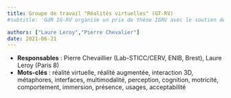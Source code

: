 ```yaml
---
title: Groupe de travail "Réalités virtuelles" (GT-RV)
#subtitle: 'GdR IG-RV organise un prix de thèse IGRV avec le soutien des associations AFIG, AFRV et EGFR. L’objectif de ce prix de thèse est de récompenser chaque année une excellente thèse issue de la communauté du GdR IG-RV.'

authors: ["Laure Leroy","Pierre Chevalier"]
date: 2021-06-21
---
```


* **Responsables** : Pierre Chevaillier (Lab-STICC/CERV, ENIB, Brest), Laure Leroy (Paris 8)
* **Mots-clés** : réalité virtuelle, réalité augmentée, interaction 3D, métaphores, interfaces, multimodalité, perception, cognition, motricité, comportement, immersion, présence, usages, acceptabilité
